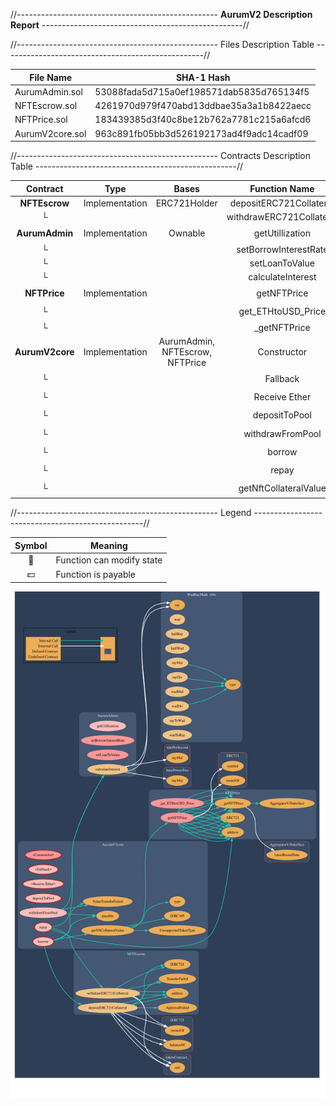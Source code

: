 //-------------------------------------------------- **AurumV2 Description Report** --------------------------------------------------//

//-------------------------------------------------- Files Description Table --------------------------------------------------//

| File Name            | SHA-1 Hash    |
|----------------------|--------------|
| AurumAdmin.sol       |53088fada5d715a0ef198571dab5835d765134f5|
| NFTEscrow.sol        |4261970d979f470abd13ddbae35a3a1b8422aecc|
| NFTPrice.sol         |183439385d3f40c8be12b762a7781c215a6afcd6|
| AurumV2core.sol      |963c891fb05bb3d526192173ad4f9adc14cadf09|

//-------------------------------------------------- Contracts Description Table --------------------------------------------------//

| Contract           | Type           | Bases               | Function Name    | Visibility   | Mutability | Modifiers    |
|:------------------:|:--------------:|:-------------------:|:----------------:|:------------:|:----------:|:------------:|
| **NFTEscrow**      | Implementation | ERC721Holder        | depositERC721Collateral | Internal    | 🛑          |              |
| └                  |                 |                     | withdrawERC721Collateral | Internal    | 🛑          |              |
| **AurumAdmin**     | Implementation | Ownable             | getUtillization  | External     | ❗️          |              |
| └                  |                 |                     | setBorrowInterestRate  | Public     | 🛑          | onlyOwner    |
| └                  |                 |                     | setLoanToValue   | Public       | 🛑          | onlyOwner    |
| └                  |                 |                     | calculateInterest | Internal   |             |              |
| **NFTPrice**       | Implementation |                     | getNFTPrice      | Public       | ❗️          |              |
| └                  |                 |                     | get_ETHtoUSD_Price  | Public    | ❗️          |              |
| └                  |                 |                     | _getNFTPrice     | Internal   |             |              |
| **AurumV2core**    | Implementation | AurumAdmin, NFTEscrow, NFTPrice | Constructor | Public  | ❗️          | 💵          |NO❗️  |
| └                  |                 |                     | Fallback       | External     | ❗️          | 💵          |NO❗️  |
| └                  |                 |                     | Receive Ether  | External     | ❗️          | 💵          |NO❗️  |
| └                  |                 |                     | depositToPool    | External     | ❗️          | 💵          |NO❗️  |
| └                  |                 |                     | withdrawFromPool | External    | ❗️          | 🛑          |NO❗️  |
| └                  |                 |                     | borrow           | External     | ❗️          | 💵          |NO❗️  |
| └                  |                 |                     | repay            | External     | ❗️          | 💵          |NO❗️  |
| └                  |                 |                     | getNftCollateralValue | Public  | ❗️          |             |NO❗️  |

//-------------------------------------------------- Legend --------------------------------------------------//

|  Symbol  |  Meaning  |
|:--------:|-----------|
|    🛑    | Function can modify state |
|    💵    | Function is payable |


![](./schema.svg)
